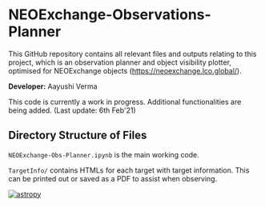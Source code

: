 # NEOExchange-Observations-Planner
This GitHub repository contains all relevant files and outputs relating to this project, which is an observation planner and object visibility plotter, optimised for NEOExchange objects (https://neoexchange.lco.global/).

**Developer:** Aayushi Verma

This code is currently a work in progress. Additional functionalities are being added. 
(Last update: 6th Feb'21)

## Directory Structure of Files

`NEOExchange-Obs-Planner.ipynb` is the main working code.

`TargetInfo/` contains HTMLs for each target with target information. This can be printed out or saved as a PDF to assist when observing.

[![astropy](http://img.shields.io/badge/powered%20by-AstroPy-orange.svg?style=flat)](http://www.astropy.org/)
